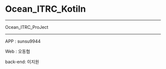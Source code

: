 # Ocean_ITRC_Kotiln

*******************************
Ocean_ITRC_ProJect

******************************
APP :           sunsu9944

Web :           오동협

back-end:       이지원


